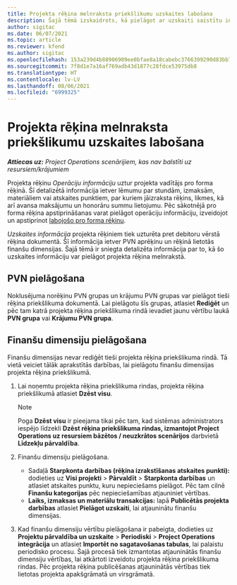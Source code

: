 ```yaml
---
title: Projekta rēķina melnraksta priekšlikumu uzskaites labošana
description: Šajā tēmā izskaidrots, kā pielāgot ar uzskaiti saistītu informāciju rēķina melnraksta priekšlikumā.
author: sigitac
ms.date: 06/07/2021
ms.topic: article
ms.reviewer: kfend
ms.author: sigitac
ms.openlocfilehash: 153a239d4b88906909ee0bfae8a18cabebc3766399290d83bb79f5d6375a942c
ms.sourcegitcommit: 7f8d1e7a16af769adb43d1877c28fdce53975db8
ms.translationtype: HT
ms.contentlocale: lv-LV
ms.lasthandoff: 08/06/2021
ms.locfileid: "6999325"
---
```

# <a name="correct-the-accounting-on-draft-project-invoice-proposals"></a>Projekta rēķina melnraksta priekšlikumu uzskaites labošana

_**Attiecas uz:** Project Operations scenārijiem, kas nav balstīti uz resursiem/krājumiem_

Projekta rēķinu *Operāciju informāciju* uztur projekta vadītājs pro forma rēķinā. Šī detalizētā informācija ietver lēmumu par stundām, izmaksām, materiāliem vai atskaites punktiem, par kuriem jāizraksta rēķins, likmes, kā arī avansa maksājumu un honorāru summu lietojumu. Pēc sākotnējā pro forma rēķina apstiprināšanas varat pielāgot operāciju informāciju, izveidojot un apstiprinot [labojošo pro forma rēķinu](../proforma-invoicing/corrective-invoices.md).

*Uzskaites informācija* projekta rēķiniem tiek uzturēta pret debitoru vērstā rēķina dokumentā. Šī informācija ietver PVN aprēķinu un rēķinā lietotās finanšu dimensijas. Šajā tēmā ir sniegta detalizēta informācija par to, kā šo uzskaites informāciju var pielāgot projekta rēķina melnrakstā.

## <a name="adjust-sales-tax"></a>PVN pielāgošana

Noklusējuma norēķinu PVN grupas un krājumu PVN grupas var pielāgot tieši rēķina priekšlikuma dokumentā. Lai pielāgotu šīs grupas, atlasiet **Rediģēt** un pēc tam katrā projekta rēķina priekšlikuma rindā ievadiet jaunu vērtību laukā **PVN grupa** vai **Krājumu PVN grupa**.

## <a name="adjust-financial-dimensions"></a>Finanšu dimensiju pielāgošana

Finanšu dimensijas nevar rediģēt tieši projekta rēķina priekšlikuma rindā. Tā vietā veiciet tālāk aprakstītās darbības, lai pielāgotu finanšu dimensijas projekta rēķina priekšlikumā.

1. Lai noņemtu projekta rēķina priekšlikuma rindas, projekta rēķina priekšlikumā atlasiet **Dzēst visu**.

    > [!NOTE]
    > Poga **Dzēst visu** ir pieejama tikai pēc tam, kad sistēmas administrators iespējo līdzekli **Dzēst rēķina priekšlikuma rindas, izmantojot Project Operations uz resursiem bāzētos / neuzkrātos scenārijos** darbvietā **Līdzekļu pārvaldība**.

2. Finanšu dimensiju pielāgošana.

    - Sadaļā **Starpkonta darbības (rēķina izrakstīšanas atskaites punkti):** dodieties uz **Visi projekti** \>  **Pārvaldīt** \> **Starpkonta darbības** un atlasiet atskaites punktu, kuru nepieciešams pielāgot. Pēc tam cilnē **Finanšu kategorijas** pēc nepieciešamības atjauniniet vērtības.
    - **Laiks, izmaksas un materiālu transakcijas:** lapā **Publicētās projekta darbības** atlasiet **Pielāgot uzskaiti**, lai atjauninātu finanšu dimensijas.

3. Kad finanšu dimensiju vērtību pielāgošana ir pabeigta, dodieties uz **Projektu pārvaldība un uzskaite** \> **Periodiski** \> **Project Operations integrācija** un atlasiet **Importēt no sagatavošanas tabulas**, lai palaistu periodisko procesu. Šajā procesā tiek izmantotas atjauninātās finanšu dimensiju vērtības, lai atkārtoti izveidotu projekta rēķina priekšlikuma rindas. Pēc projekta rēķina publicēšanas atjauninātās vērtības tiek lietotas projekta apakšgrāmatā un virsgrāmatā.
